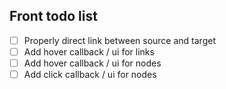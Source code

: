 ## Front todo list
- [ ] Properly direct link between source and target
- [ ] Add hover callback / ui for links
- [ ] Add hover callback / ui for nodes
- [ ] Add click callback / ui for nodes
